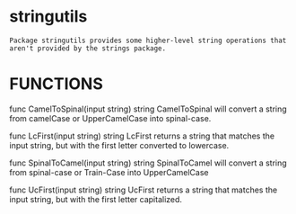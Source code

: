 stringutils
===========

    Package stringutils provides some higher-level string operations that
    aren't provided by the strings package.

FUNCTIONS
=========

func CamelToSpinal(input string) string
    CamelToSpinal will convert a string from camelCase or UpperCamelCase
    into spinal-case.

func LcFirst(input string) string
    LcFirst returns a string that matches the input string, but with the
    first letter converted to lowercase.

func SpinalToCamel(input string) string
    SpinalToCamel will convert a string from spinal-case or Train-Case into
    UpperCamelCase

func UcFirst(input string) string
    UcFirst returns a string that matches the input string, but with the
    first letter capitalized.
